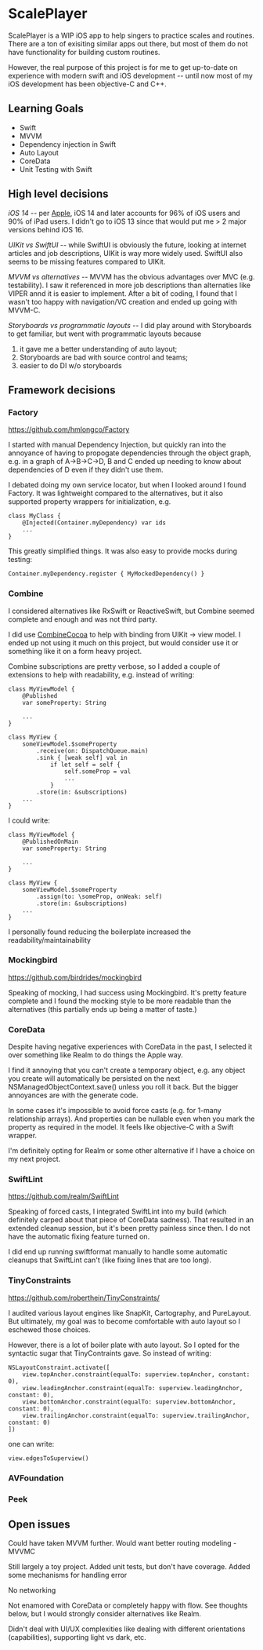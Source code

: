 ScalePlayer
====

ScalePlayer is a WIP iOS app to help singers to practice scales and routines.  There are a ton of exisiting similar apps out there, but most of them do not have functionality for building custom routines.

However, the real purpose of this project is for me to get up-to-date on experience with modern swift and iOS development -- until now most of my iOS development has been objective-C and C++.

Learning Goals
----
- Swift
- MVVM
- Dependency injection in Swift
- Auto Layout
- CoreData
- Unit Testing with Swift

High level decisions
---- 
*iOS 14* -- per [Apple](https://developer.apple.com/support/app-store/), iOS 14 and later accounts for 96% of iOS users and 90% of iPad users. I didn't go to iOS 13 since that would put me > 2 major versions behind iOS 16.

*UIKit vs SwiftUI* -- while SwiftUI is obviously the future, looking at internet articles and job descriptions, UIKit is way more widely used.  SwiftUI also seems to be missing features compared to UIKit.

*MVVM vs alternatives* -- MVVM has the obvious advantages over MVC (e.g. testability).  I saw it referenced in more job descriptions than alternaties like VIPER annd it is easier to implement.  After a bit of coding, I found that I wasn't too happy with navigation/VC creation and ended up going with MVVM-C.

*Storyboards vs programmatic layouts* -- I did play around with Storyboards to get familiar, but went with programmatic layouts because 
1) it gave me a better understanding of auto layout; 
2) Storyboards are bad with source control and teams; 
3) easier to do DI w/o storyboards

Framework decisions
----
### Factory
https://github.com/hmlongco/Factory

I started with manual Dependency Injection, but quickly ran into the annoyance of having to propogate dependencies through the object graph, e.g. in a graph of A->B->C->D, B and C ended up needing to know about dependencies of D even if they didn't use them.

I debated doing my own service locator, but when I looked around I found Factory.  It was lightweight compared to the alternatives, but it also supported property wrappers for initialization, e.g.

    class MyClass {
        @Injected(Container.myDependency) var ids
        ...
    }

This greatly simplified things. It was also easy to provide mocks during testing:

    Container.myDependency.register { MyMockedDependency() }

### Combine
I considered alternatives like RxSwift or ReactiveSwift, but Combine seemed complete and enough and was not third party.

I did use [CombineCocoa](https://github.com/CombineCommunity/CombineCocoa) to help with binding from UIKit -> view model.  I ended up not using it much on this project, but would consider use it or something like it on a form heavy project.

Combine subscriptions are pretty verbose, so I added a couple of extensions to help with readability, e.g. instead of writing:

    class MyViewModel {
        @Published
        var someProperty: String

        ...
    }

    class MyView {
        someViewModel.$someProperty
            .receive(on: DispatchQueue.main)
            .sink { [weak self] val in
                if let self = self {
                    self.someProp = val
                    ...
                }
            .store(in: &subscriptions)
        ...
    }

I could write:

    class MyViewModel {
        @PublishedOnMain
        var someProperty: String

        ...
    }

    class MyView {
        someViewModel.$someProperty
            .assign(to: \someProp, onWeak: self)
            .store(in: &subscriptions)
        ...
    }

I personally found reducing the boilerplate increased the readability/maintainability

### Mockingbird
https://github.com/birdrides/mockingbird

Speaking of mocking, I had success using Mockingbird.  It's pretty feature complete and I found the mocking style to be more readable than the alternatives (this partially ends up being a matter of taste.)


### CoreData
Despite having negative experiences with CoreData in the past, I selected it over something like Realm to do things the Apple way.

I find it annoying that you can't create a temporary object, e.g. any object you create will automatically be persisted on the next NSManagedObjectContext.save() unless you roll it back.  But the bigger annoyances are with the generate code.

In some cases it's impossible to avoid force casts (e.g. for 1-many relationship arrays). And properties can be nullable even when you mark the property as required in the model. It feels like objective-C with a Swift wrapper.

I'm definitely opting for Realm or some other alternative if I have a choice on my next project.

### SwiftLint
https://github.com/realm/SwiftLint

Speaking of forced casts, I integrated SwiftLint into my build (which definitely carped about that piece of CoreData sadness).  That resulted in an extended cleanup session, but it's been pretty painless since then.  I do not have the automatic fixing feature turned on.

I did end up running swiftformat manually to handle some automatic cleanups that SwiftLint can't (like fixing lines that are too long).

### TinyConstraints
https://github.com/roberthein/TinyConstraints/

I audited various layout engines like SnapKit, Cartography, and PureLayout. But ultimately, my goal was to become comfortable with auto layout so I eschewed those choices.

However, there is a lot of boiler plate with auto layout.  So I opted for the syntactic sugar that TinyContraints gave.  So instead of writing:

    NSLayoutConstraint.activate([
        view.topAnchor.constraint(equalTo: superview.topAnchor, constant: 0),
        view.leadingAnchor.constraint(equalTo: superview.leadingAnchor, constant: 0),
        view.bottomAnchor.constraint(equalTo: superview.bottomAnchor, constant: 0),
        view.trailingAnchor.constraint(equalTo: superview.trailingAnchor, constant: 0)
    ])

one can write:

    view.edgesToSuperview()
    
### AVFoundation



### Peek




Open issues
----
Could have taken MVVM further.  Would want better routing modeling - MVVMC

Still largely a toy project.  Added unit tests, but don't have coverage.  Added some mechanisms for handling error

No networking

Not enamored with CoreData or completely happy with flow.  See thoughts below, but I would strongly consider alternatives like Realm.

Didn't deal with UI/UX complexities like dealing with different orientations (capabilities), supporting light vs dark, etc.